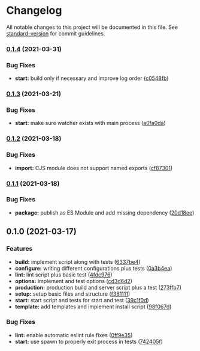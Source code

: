 # Changelog

All notable changes to this project will be documented in this file. See [standard-version](https://github.com/conventional-changelog/standard-version) for commit guidelines.

### [0.1.4](https://github.com/tobua/squak/compare/v0.1.3...v0.1.4) (2021-03-31)


### Bug Fixes

* **start:** build only if necessary and improve log order ([c0548fb](https://github.com/tobua/squak/commit/c0548fb60dee0de874b9da53dbe031e07865c6a3))

### [0.1.3](https://github.com/tobua/squak/compare/v0.1.2...v0.1.3) (2021-03-21)


### Bug Fixes

* **start:** make sure watcher exists with main process ([a0fa0da](https://github.com/tobua/squak/commit/a0fa0da35e7909456f263f498df1b103919138f1))

### [0.1.2](https://github.com/tobua/squak/compare/v0.1.1...v0.1.2) (2021-03-18)


### Bug Fixes

* **import:** CJS module does not support named exports ([cf87301](https://github.com/tobua/squak/commit/cf87301685a377472fb92c577591924056cdad7b))

### [0.1.1](https://github.com/tobua/squak/compare/v0.1.0...v0.1.1) (2021-03-18)


### Bug Fixes

* **package:** publish as ES Module and add missing dependency ([20d18ee](https://github.com/tobua/squak/commit/20d18eeae790fc539dbaea49d20b58011330aa5b))

## 0.1.0 (2021-03-17)


### Features

* **build:** implement script along with tests ([6337be4](https://github.com/tobua/squak/commit/6337be493d7a31d6cc08484523da2c8b8939705b))
* **configure:** writing different configurations plus tests ([0a3b4ea](https://github.com/tobua/squak/commit/0a3b4ea59c99a48086c15a51dd744fa3f1a6696a))
* **lint:** lint script plus basic test ([4fdc976](https://github.com/tobua/squak/commit/4fdc976a00a34aba3bb3becbfe0c33acbe9aafbf))
* **options:** implement and test options ([cd3d6d2](https://github.com/tobua/squak/commit/cd3d6d2b9afba5ac3d581d5d7b307a227fb12664))
* **production:** production build and server script plus a test ([273ffb7](https://github.com/tobua/squak/commit/273ffb76efa74f0157bc2976fc302eb66a80fd07))
* **setup:** setup basic files and structure ([f381111](https://github.com/tobua/squak/commit/f381111c0e4e8799a4135e02b65b403c8fa3cd15))
* **start:** start script and tests for start and test ([39c1f0d](https://github.com/tobua/squak/commit/39c1f0d185574bd4e50cde471d0944d5ef082684))
* **template:** add templates and implement install script ([98f067d](https://github.com/tobua/squak/commit/98f067db31391f0f4d7a3a03747f458545a22cd8))


### Bug Fixes

* **lint:** enable automatic eslint rule fixes ([0ff9e35](https://github.com/tobua/squak/commit/0ff9e351fa481c545dd0b9e79fe616435c021f8f))
* **start:** use spawn to properly exit process in tests ([742405f](https://github.com/tobua/squak/commit/742405f15a2e166162a2f8ba927e388f35d04c1d))
